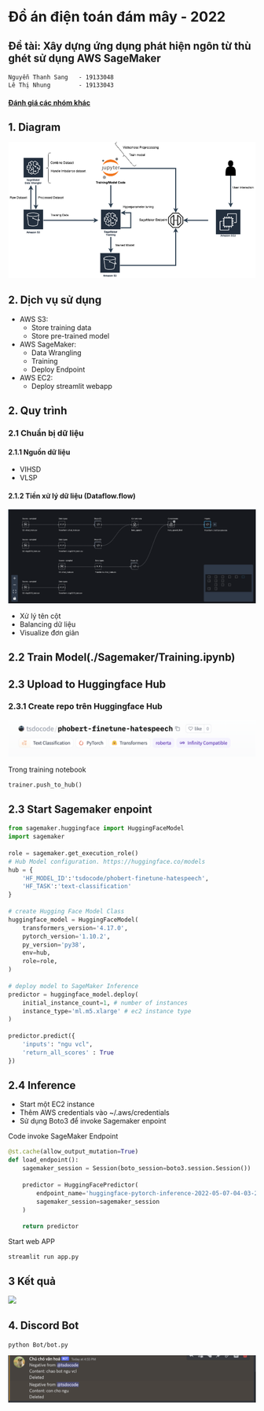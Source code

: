 # Đồ án điện toán đám mây - 2022
## Đề tài: Xây dựng ứng dụng phát hiện ngôn từ thù ghét sử dụng AWS SageMaker

> 
    Nguyễn Thanh Sang   - 19133048
    Lê Thị Nhung        - 19133043


#### [Đánh giá các nhóm khác](https://docs.google.com/document/d/15QhKDs0kT1ze8f6ci9jcZaPctEEvm0i9GIQ3DQcjOiY/edit)

## 1. Diagram 
![](./assets/pipeline.png)
## 2. Dịch vụ sử dụng
-   AWS S3:
    -   Store training data
    -   Store pre-trained model 
-   AWS SageMaker:
    -   Data Wrangling
    -   Training 
    -   Deploy Endpoint
-   AWS EC2:
    -   Deploy streamlit webapp
## 2. Quy trình
### 2.1 Chuẩn bị dữ liệu
#### 2.1.1 Nguồn dữ liệu
-   VIHSD
-   VLSP 

#### 2.1.2 Tiền xử lý dữ liệu (Dataflow.flow)
![](./assets/dataflow.png)
-   Xử lý tên cột
-   Balancing dữ liệu
-   Visualize đơn giản
## 2.2 Train Model(./Sagemaker/Training.ipynb)
## 2.3 Upload to Huggingface Hub
### 2.3.1 Create repo trên Huggingface Hub
![](./assets/huggingface.png)

Trong training notebook
```python
trainer.push_to_hub()
```
## 2.3 Start Sagemaker enpoint
```python
from sagemaker.huggingface import HuggingFaceModel
import sagemaker

role = sagemaker.get_execution_role()
# Hub Model configuration. https://huggingface.co/models
hub = {
	'HF_MODEL_ID':'tsdocode/phobert-finetune-hatespeech',
	'HF_TASK':'text-classification'
}

# create Hugging Face Model Class
huggingface_model = HuggingFaceModel(
	transformers_version='4.17.0',
	pytorch_version='1.10.2',
	py_version='py38',
	env=hub,
	role=role, 
)

# deploy model to SageMaker Inference
predictor = huggingface_model.deploy(
	initial_instance_count=1, # number of instances
	instance_type='ml.m5.xlarge' # ec2 instance type
)

predictor.predict({
	'inputs': "ngu vcl",
    'return_all_scores' : True
})
```
## 2.4 Inference
- Start một EC2 instance
- Thêm AWS credentials vào ~/.aws/credentials
- Sử dụng Boto3 để invoke Sagemaker enpoint 


Code invoke SageMaker Endpoint
```python
@st.cache(allow_output_mutation=True)
def load_endpoint():
    sagemaker_session = Session(boto_session=boto3.session.Session())

    predictor = HuggingFacePredictor(
        endpoint_name='huggingface-pytorch-inference-2022-05-07-04-03-22-044', 
        sagemaker_session=sagemaker_session
    )

    return predictor
```

Start web APP

```
streamlit run app.py
```

## 3 Kết quả

![](./assets/demo.gif)


## 4. Discord Bot
```
python Bot/bot.py
```

![](./assets/bot.png)
